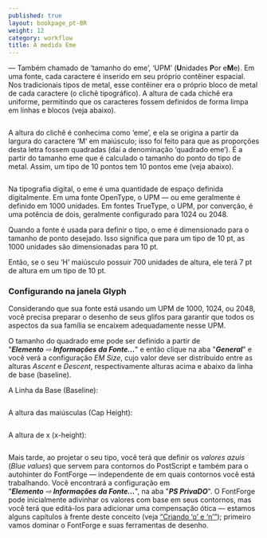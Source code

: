 ```yaml
---
published: true
layout: bookpage_pt-BR
weight: 12
category: workflow
title: A medida Eme
---
```


&mdash; Também chamado de ‘tamanho do eme’, ‘UPM’ (**U**nidades **P**or e**M**e).
Em uma fonte, cada caractere é inserido em seu próprio contêiner espacial. Nos tradicionais tipos de metal, esse
contêiner era o próprio bloco de metal de cada caractere (o clichê tipográfico). A altura de cada chichê era
uniforme, permitindo que os caracteres fossem definidos de forma limpa em linhas e blocos (veja abaixo).

<img src="../en-US/images/MetalTypeZoomIn.JPG" alt>

A altura do clichê é conhecima como ‘eme’, e ela se origina a partir da largura do caractere
‘M’ em maiúsculo; isso foi feito para que as proporções desta letra fossem quadradas (daí a denominação ‘quadrado
eme’).
É a partir do tamanho eme que é calculado o tamanho do ponto do tipo de metal. Assim, um tipo de 10 pontos tem 10
pontos eme (veja abaixo).

<img src="../en-US/images/em-metal-type.svg" alt>

Na tipografia digital, o eme é uma quantidade de espaço definida digitalmente. Em uma fonte OpenType, o UPM &mdash;
ou eme geralmente é definido em 1000 unidades. Em fontes TrueType, o UPM, por converção, é uma potência de dois,
geralmente configurado para 1024 ou 2048.

Quando a fonte é usada para definir o tipo, o eme é dimensionado para o tamanho de ponto desejado. Isso significa que para
um tipo de 10 pt, as 1000 unidades são dimensionadas para 10 pt.

Então, se o seu ‘H’ maiúsculo possuir 700 unidades de altura, ele terá 7 pt de altura em um tipo de 10 pt.

### Configurando na janela Glyph

Considerando que sua fonte está usando um UPM de 1000, 1024, ou 2048, você precisa preparar o desenho
de seus glifos para garantir que todos os aspectos da sua família se encaixem adequadamente nesse UPM.

O tamanho do quadrado eme pode ser definido a partir de "_**Elemento**&nbsp;⇨&nbsp;**Informações&nbsp;da&nbsp;Fonte&hellip;**_" e então clique na aba
"_**General**_" e você verá a configuração *EM&nbsp;Size*, cujo valor deve ser distribuído entre as alturas *Ascent* e
*Descent*, respectivamente alturas acima e abaixo da linha de base (baseline).

A Linha da Base (Baseline):

<img src="../en-US/images/baseline.png" alt>

A altura das maiúsculas (Cap Height):

<img src="../en-US/images/capheight.png" alt>

A altura de x (x-height):

<img src="../en-US/images/xheight.png" alt>

Mais tarde, ao projetar o seu tipo, você terá que definir os *valores azuis* (*Blue&nbsp;values*) que servem para contornos
do PostScript e também para o autohinter do FontForge &mdash; independente de em quais contornos você está
trabalhando.
Você encontrará a configuração em "_**Elemento**&nbsp;⇨&nbsp;**Informações&nbsp;da&nbsp;Fonte&hellip;**_", na aba "_**PS&nbsp;PrivaDO**_". O FontForge pode
inicialmente adivinhar os valores com base em seus contornos, mas você terá que editá-los para
adicionar uma compensação ótica &mdash; estamos alguns capítulos à frente deste conceito (veja
[“Criando ‘o’ e ‘n’”][“Creating ‘o’ and ‘n’”]); primeiro vamos dominar o FontForge e suas ferramentas de desenho.

[“Creating ‘o’ and ‘n’”]: Creating_o_and_n.html
